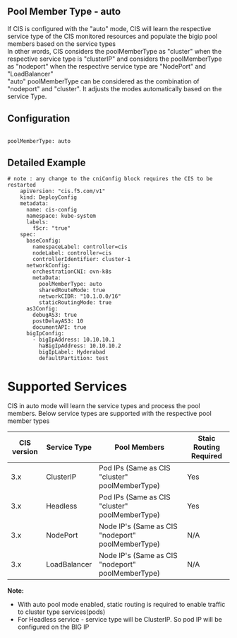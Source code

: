 
## Pool Member Type - auto
If CIS is configured with the "auto" mode, CIS will learn the respective service type of the CIS monitored resources and populate the bigip pool members based on the service types<br>
In other words, CIS considers the poolMemberType as "cluster" when the respective service type is "clusterIP" and considers the poolMemberType as "nodeport" when the respective service type are "NodePort" and "LoadBalancer"<br>
"auto" poolMemberType can be considered as the combination of "nodeport" and "cluster". It adjusts the modes automatically based on the service Type.
## Configuration
```

poolMemberType: auto

```

## Detailed Example 
```
# note : any change to the cniConfig block requires the CIS to be restarted
    apiVersion: "cis.f5.com/v1"
    kind: DeployConfig
    metadata:
      name: cis-config
      namespace: kube-system
      labels:
        f5cr: "true"
    spec:
      baseConfig:
        namespaceLabel: controller=cis
        nodeLabel: controller=cis
        controllerIdentifier: cluster-1
      networkConfig:
        orchestrationCNI: ovn-k8s
        metaData:
          poolMemberType: auto
          sharedRouteMode: true
          networkCIDR: "10.1.0.0/16"
          staticRoutingMode: true
      as3Config:
        debugAS3: true
        postDelayAS3: 10
        documentAPI: true
      bigIpConfig:
        - bigIpAddress: 10.10.10.1
          haBigIpAddress: 10.10.10.2
          bigIpLabel: Hyderabad
          defaultPartition: test
```

# Supported Services
CIS in auto mode will learn the service types and process the pool members. Below service types are supported
with the respective pool member types

| CIS version | Service Type | Pool Members                                  | Staic Routing Required                  |
|-------------|--------------|-----------------------------------------------|-----------------------------------------|
| 3.x         | ClusterIP    | Pod IPs   (Same as CIS "cluster" poolMemberType)   | Yes |
| 3.x         | Headless     | Pod IPs   (Same as CIS "cluster" poolMemberType)   | Yes |
| 3.x         | NodePort     | Node IP's (Same as CIS "nodeport" poolMemberType)  | N/A                                     |
| 3.x         | LoadBalancer | Node IP's (Same as CIS "nodeport" poolMemberType)  | N/A                                     |


**Note:**

* With auto pool mode enabled, static routing is required to enable traffic to cluster type services(pods)
* For Headless service - service type will be ClusterIP. So pod IP will be configured on the BIG IP